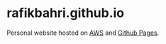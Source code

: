 rafikbahri.github.io
====================

Personal website hosted on [AWS](http://rafikbahri.s3-website.eu-west-3.amazonaws.com) and [Github Pages](https://rafikbahri.github.io).
